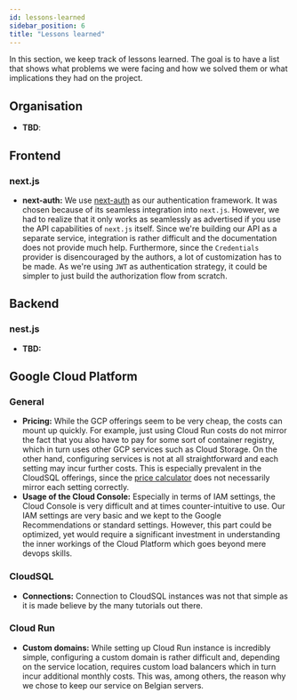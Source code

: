 ```yaml
---
id: lessons-learned
sidebar_position: 6
title: "Lessons learned"
---
```


In this section, we keep track of lessons learned. The goal is to have a list that shows what problems we were facing
and how we solved them or what implications they had on the project.

## Organisation

* **TBD**:

## Frontend

### next.js

* **next-auth:** We use [next-auth](https://next-auth.js.org/) as our authentication framework. It was chosen because of
  its seamless integration into `next.js`. However, we had to realize that it only works as seamlessly as advertised if
  you use the API capabilities of `next.js` itself. Since we're building our API as a separate service, integration is
  rather difficult and the documentation does not provide much help. Furthermore, since the `Credentials` provider is
  disencouraged by the authors, a lot of customization has to be made. As we're using `JWT` as authentication strategy,
  it could be simpler to just build the authorization flow from scratch.

## Backend

### nest.js

* **TBD:**
## Google Cloud Platform

### General

* **Pricing:** While the GCP offerings seem to be very cheap, the costs can mount up quickly. For example, just using
  Cloud Run costs do not mirror the fact that you also have to pay for some sort of container registry, which in turn
  uses other GCP services such as Cloud Storage. On the other hand, configuring services is not at all straightforward
  and each setting may incur further costs. This is especially prevalent in the CloudSQL offerings, since
  the [price calculator](https://cloud.google.com/products/calculator#id=) does not necessarily mirror each setting
  correctly.
* **Usage of the Cloud Console:** Especially in terms of IAM settings, the Cloud Console is very difficult and at times
  counter-intuitive to use. Our IAM settings are very basic and we kept to the Google Recommendations or standard
  settings. However, this part could be optimized, yet would require a significant investment in understanding the inner
  workings of the Cloud Platform which goes beyond mere devops skills.

### CloudSQL

* **Connections:** Connection to CloudSQL instances was not that simple as it is made believe by the many tutorials out
  there.

### Cloud Run

* **Custom domains:** While setting up Cloud Run instance is incredibly simple, configuring a custom domain is rather
  difficult and, depending on the service location, requires custom load balancers which in turn incur additional
  monthly costs. This was, among others, the reason why we chose to keep our service on Belgian servers.